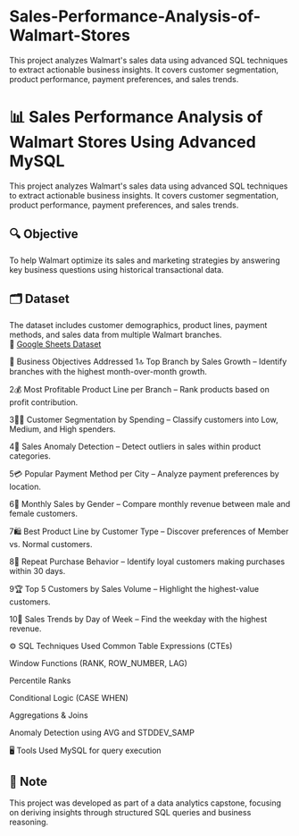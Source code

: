 # Sales-Performance-Analysis-of-Walmart-Stores 
This project analyzes Walmart's sales data using advanced SQL techniques to extract actionable business insights. It covers customer segmentation, product performance, payment preferences, and sales trends.
# 📊 Sales Performance Analysis of Walmart Stores Using Advanced MySQL

This project analyzes Walmart's sales data using advanced SQL techniques to extract actionable business insights. It covers customer segmentation, product performance, payment preferences, and sales trends.

## 🔍 Objective
To help Walmart optimize its sales and marketing strategies by answering key business questions using historical transactional data.

## 🗂️ Dataset
The dataset includes customer demographics, product lines, payment methods, and sales data from multiple Walmart branches.  
📎 [Google Sheets Dataset](https://docs.google.com/spreadsheets/d/1O-j6vD_uMm37pzYwvhVToTqZxw_01OTB0x2q0z00Yrc/edit?usp=sharing)

🎯 Business Objectives Addressed
1🔝 Top Branch by Sales Growth – Identify branches with the highest month-over-month growth.

2💰 Most Profitable Product Line per Branch – Rank products based on profit contribution.

3🧍‍♀️ Customer Segmentation by Spending – Classify customers into Low, Medium, and High spenders.

4🚨 Sales Anomaly Detection – Detect outliers in sales within product categories.

5💳 Popular Payment Method per City – Analyze payment preferences by location.

6👫 Monthly Sales by Gender – Compare monthly revenue between male and female customers.

7🛍 Best Product Line by Customer Type – Discover preferences of Member vs. Normal customers.

8🔁 Repeat Purchase Behavior – Identify loyal customers making purchases within 30 days.

9🏆 Top 5 Customers by Sales Volume – Highlight the highest-value customers.

10📅 Sales Trends by Day of Week – Find the weekday with the highest revenue.

⚙️ SQL Techniques Used
Common Table Expressions (CTEs)

Window Functions (RANK, ROW_NUMBER, LAG)

Percentile Ranks

Conditional Logic (CASE WHEN)

Aggregations & Joins

Anomaly Detection using AVG and STDDEV_SAMP

🖥 Tools Used
MySQL for query execution


## 📌 Note
This project was developed as part of a data analytics capstone, focusing on deriving insights through structured SQL queries and business reasoning.
